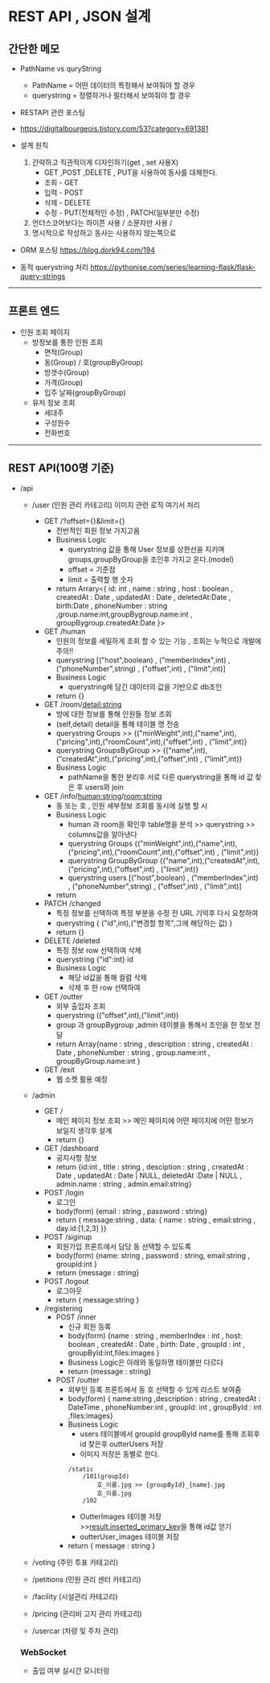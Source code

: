 # REST API , JSON 설계

## 간단한 메모
* PathName vs quryString
    * PathName = 어떤 데이터의 특정해서 보여줘야 할 경우
    * querystring = 정렬하거나 필터해서 보여줘야 할 경우

* RESTAPI 관련 포스팅
* https://digitalbourgeois.tistory.com/53?category=691381
* 설계 원칙
    1. 간략하고 직관적이게 디자인하기(get , set 사용X)
        * GET ,POST ,DELETE , PUT을 사용하여 동사를 대체한다.
        * 조회 - GET
        * 입력 - POST
        * 삭제 - DELETE
        * 수정 - PUT(전체적인 수정)  , PATCH(일부분만 수정)
    2. 언더스코어보다는 하이픈 사용 / 소문자만 사용 / 
    3. 명시적으로 작성하고 동사는 사용하지 않는쪽으로

* ORM 포스팅 https://blog.dork94.com/194
* 동적 querystring 처리 https://pythonise.com/series/learning-flask/flask-query-strings

---

## 프론트 엔드
* 인원 조회 페이지
    * 방정보를 통한 인원 조회
        * 면적(Group)
        * 동(Group) / 호(groupByGroup)
        * 방갯수(Group) 
        * 가격(Group)
        * 입주 날짜(groupByGroup)
    * 유저 정보 조회
        * 세대주
        * 구성원수 
        * 전화번호
---

## REST API(100명 기준)
* /api
    * /user (인원 관리 카테고리) 이미지 관련 로직 여기서 처리
        * GET /?offset={}&limit={}
            * 전반적인 회원 정보 가지고옴
            * Business Logic
                * querystring 값을 통해 User 정보를 상한선을 지키며 groups,groupByGroup을 조인후 가지고 온다.(model)
                * offset = 기준점
                * limit = 출력할 행 숫자
            * return Arrary<{ id: int , name : string , host : boolean , createdAt : Date , updatedAt : Date , deletedAt:Date , birth:Date , phoneNumber : string ,group.name:int,groupBygroup.name:int , groupBygroup.createdAt:Date }>
        * GET /human
            * 인원의 정보를 세밀하게 조회 할 수 있는 기능 , 조회는 누적으로 개발에 주의!!
            * querystring [("host",boolean) , ("memberIndex",int) , ("phoneNumber",string) , ("offset",int) , ("limit",int)]
            * Business Logic 
                * querystring에 담긴 데이터의 값을 기반으로 db조인
            * return {}
        * GET /room/<detail:string>
            * 방에 대한 정보를 통해 인원들 정보 조회
            * (self,detail) detail을 통해 테이블 명 전송 
            * querystring Groups >> {("minWeight",int),("name",int),("pricing",int),("roomCount",int),("offset",int) , ("limit",int)} 
            * querystring GroupsByGroup >> {("name",int),("createdAt",int),("pricing",int),("offset",int) , ("limit",int)} 
            * Business Logic
                * pathName을 통한 분리후 서로 다른 querystring을 통해 id 값 찾은 후 users와 join
        * GET /info/<human:string>/<room:string>
            * 동 또는 호 , 인원 세부정보 조회를 동시에 실행 할 시 
            * Business Logic
                * human 과 room을 확인후 table명을 분석 >> querystring >> columns값을 알아낸다
                * querystring Groups {("minWeight",int),("name",int),("pricing",int),("roomCount",int),("offset",int) , ("limit",int)}
                * querystring GroupByGroup {("name",int),("createdAt",int),("pricing",int),("offset",int) , ("limit",int)} 
                * querystring users [("host",boolean) , ("memberIndex",int) , ("phoneNumber",string) , ("offset",int) , ("limit",int)]
            * return 
        * PATCH /changed
            * 특정 정보를 선택하여 특정 부분을 수정 전 URL 기억후 다시 요청하여 
            * querystring { ("id",int),("변경할 항목",그에 해당하는 값) }
            * return {}
        * DELETE /deleted
            * 특정 정보 row 선택하여 삭제
            * querystring {"id":int} id 
            * Business Logic
                * 해당 id값을 통해 컬럼 삭제
                * 삭제 후 한 row 선택하여 
        * GET /outter
            * 외부 출입자 조회
            * querystring (("offset",int),("limit",int))
            * group 과 groupBygroup ,admin 테이블을 통해서 조인을 한 정보 전달 
            * return Array{name : string , description : string , createdAt : Date , phoneNumber : string , group.name:int , groupByGroup.name:int }
        * GET /exit
            * 웹 소켓 활용 예정

    * /admin
        * GET /
            * 메인 페이지 정보 조회 >> 메인 페이지에 어떤 페이지에 어떤 정보가 보일지 생각후 설계
            * return {}
        * GET /dashboard
            * 공지사항 정보
            * return {id:int , title : string , desciption : string , createdAt : Date , updatedAt : Date | NULL, deletedAt :Date | NULL , admin.name : string , admin.email:string}
        * POST /login
            * 로그인
            * body(form) {email : string , password : string}
            * return { message:string , data: { name : string , email:string , day.id:[1,2,3] }}
        * POST /siginup
            * 회원가입 프론트에서 담당 동 선택할 수 있도록
            * body(form) {name: string , password : string, email:string , groupId:int }
            * return {message : string}
        * POST /logout
            * 로그아웃
            * return { message:string }
        * /registering
            * POST /inner
                * 신규 회원 등록
                * body(form) {name : string , memberIndex : int , host: boolean , createdAt : Date , birth: Date , groupId : int , groupById:int,files:images }
                * Business Logic은 아래와 동일하명 테이블만 다르다
                * return {message : string}
            * POST /outter 
                * 외부인 등록 프론트에서 동 호 선택할 수 있게 리스트 보여줌 
                * body(form) { name:string ,description : string , createdAt : DateTime , phoneNumber:int , groupId: int , groupById : int ,files:images}
                * Business Logic 
                    * users 테이블에서 groupId groupById name를 통해 조회후 id 찾은후 outterUsers 저장
                    * 이미지 저장은 동별로 한다.
                    ```
                    /static
                        /101(groupId)
                            호_이름.jpg >> {groupById}_{name}.jpg
                            호_이름.jpg
                        /102
                    ```
                    * OutterImages 테이블 저장 >><a href ="https://stackoverflow.com/questions/8589674/sqlalchemy-getting-the-id-of-the-last-record-inserted/8590301">result.inserted_primary_key</a>을 통해 id값 얻기
                    * outterUser_images 테이블 저장
                * return { message : string }
    * /voting (주민 투표 카테고리)
    * /petitions (민원 관리 센터 카테고리)
    * /facility (시설관리 카테고리)
    * /pricing (관리비 고지 관리 카테고리)
    * /usercar (차량 및 주차 관리)

    ### WebSocket
    * 출입 여부 실시간 모니터링